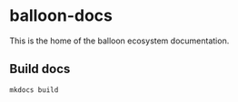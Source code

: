 # balloon-docs

This is the home of the balloon ecosystem documentation.

## Build docs

```
mkdocs build
```
